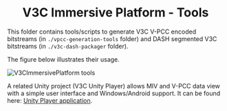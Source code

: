<h1 align="center">V3C Immersive Platform - Tools</h1>

This folder contains tools/scripts to generate V3C V-PCC encoded bitstreams (in `./vpcc-generation-tools` folder) and DASH segmented V3C bitstreams (in `./v3c-dash-packager` folder).

The figure below illustrates their usage.

![V3CImmersivePlatform tools](../docs/images/v3c-immersive-content-tools.png)

A related Unity project (V3C Unity Player) allows MIV and V-PCC data view with a simple user interface and Windows/Android support.
It can be found here: [Unity Player application](https://github.com/5G-MAG/rt-v3c-unity-player).
